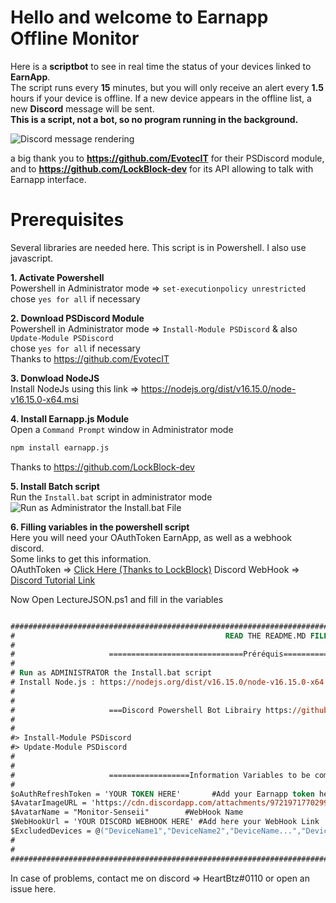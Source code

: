 # Hello and welcome to Earnapp Offline Monitor

Here is a **scriptbot** to see in real time the status of your devices linked to **EarnApp**.  
The script runs every **15** minutes, but you will only receive an alert every **1.5** hours if your device is offline. If a new device appears in the offline list, a new **Discord** message will be sent.  
**This is a script, not a bot, so no program running in the background.**

![Discord message rendering](https://media.discordapp.net/attachments/972078178963177502/977725325926613042/unknown.png)

a big thank you to **https://github.com/EvotecIT** for their PSDiscord module, and to **https://github.com/LockBlock-dev** for its API allowing to talk with Earnapp interface.


# Prerequisites  
Several libraries are needed here. This script is in Powershell. I also use javascript.  

 **1. Activate Powershell**  
 Powershell in Administrator mode => `set-executionpolicy unrestricted`  
 chose `yes for all` if necessary  
 
**2. Download PSDiscord Module**  
Powershell in Administrator mode => `Install-Module PSDiscord` & also  `Update-Module PSDiscord`  
chose `yes for all` if necessary  
Thanks to https://github.com/EvotecIT

 **3. Donwload NodeJS**  
 Install NodeJs using this link => https://nodejs.org/dist/v16.15.0/node-v16.15.0-x64.msi  

 **4. Install Earnapp.js Module**  
Open a `Command Prompt` window in Administrator mode  

   ```py
   npm install earnapp.js
   ```  

Thanks to https://github.com/LockBlock-dev  

 **5. Install Batch script**  
Run the `Install.bat` script in administrator mode
![Run as Administrator the Install.bat File](https://media.discordapp.net/attachments/972078178963177502/977715291540816012/unknown.png)

 **6. Filling variables in the powershell script**  
Here you will need your OAuthToken EarnApp, as well as a webhook discord.  
Some links to get this information.  
OAuthToken => [Click Here (Thanks to LockBlock)](https://github.com/LockBlock-dev/earnapp.js/blob/master/Cookies.md#how-to-login-with-cookies)
Discord WebHook => [Discord Tutorial Link](https://support.discord.com/hc/en-us/articles/228383668-Intro-to-Webhooks)

Now Open LectureJSON.ps1 and fill in the variables 
```ps

##########################################################################################################################################
#                                               READ THE README.MD FILE                                                                  #
#                                                                                                                                        #
#                     ==============================Préréquis====================================                                        #
#                                                                                                                                        #
# Run as ADMINISTRATOR the Install.bat script                                                                                            #
# Install Node.js : https://nodejs.org/dist/v16.15.0/node-v16.15.0-x64.msi                                                               #
#                                                                                                                                        #
#                                                                                                                                        #
#                     ===Discord Powershell Bot Librairy https://github.com/EvotecIT/PSDiscord===                                        #
#                                                                                                                                        #
#                                                                                                                                        #
#> Install-Module PSDiscord                                                                                                              #
#> Update-Module PSDiscord                                                                                                               #
#                                                                                                                                        #
#                                                                                                                                        #
#                     ==================Information Variables to be completed====================                                        #
#                                                                                                                                        #
$oAuthRefreshToken = 'YOUR TOKEN HERE'       #Add your Earnapp token here
$AvatarImageURL = 'https://cdn.discordapp.com/attachments/972197177029980172/975730277139746826/progyblue.png'    #Chose the image you want for your discord WebHook
$AvatarName = "Monitor-Senseii"        #WebHook Name                                                                                           
$WebHookUrl = 'YOUR DISCORD WEBHOOK HERE' #Add here your WebHook Link
$ExcludedDevices = @("DeviceName1","DeviceName2","DeviceName...","DeviceNameX","2Win5")   #Here you enter the devices that you do not want to be displayed on the BOT 
#                                                                                                                                        #
#                                                                                                                                        #
##########################################################################################################################################

```

In case of problems, contact me on discord => HeartBtz#0110 or open an issue here.
